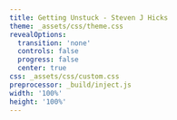 ```yaml
---
title: Getting Unstuck - Steven J Hicks
theme: _assets/css/theme.css
revealOptions:
  transition: 'none'
  controls: false
  progress: false
  center: true
css: _assets/css/custom.css
preprocessor: _build/inject.js
width: '100%'
height: '100%'
---
```

